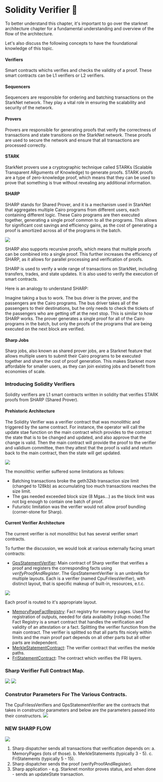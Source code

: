 # Solidity Verifier 🚧

To better understand this chapter, it's important to go over the starknet architecture chapter for a fundamental understanding and overview of the flow of the architecture.

Let's also discuss the following concepts to have the foundational knowledge of this topic.

#### Verifiers

Smart contracts whichs verifies and checks the validity of a proof. These smart contracts can be L1 verifiers or L2 verifiers.

#### Sequencers

Sequencers are responsible for ordering and batching transactions on the StarkNet network. They play a vital role in ensuring the scalability and security of the network.

#### Provers

Provers are responsible for generating proofs that verify the correctness of transactions and state transitions on the StarkNet network. These proofs are used to secure the network and ensure that all transactions are processed correctly.

#### STARK

StarkNet provers use a cryptographic technique called STARKs (Scalable Transparent ARguments of Knowledge) to generate proofs. STARK proofs are a type of zero-knowledge proof, which means that they can be used to prove that something is true without revealing any additional information.

#### SHARP

SHARP stands for Shared Prover, and it is a mechanism used in StarkNet that aggregates multiple Cairo programs from different users, each containing different logic. These Cairo programs are then executed together, generating a single proof common to all the programs. This allows for significant cost savings and efficiency gains, as the cost of generating a proof is amortized across all of the programs in the batch.

![](https://hackmd.io/_uploads/HJ7UiFLfa.png)

SHARP also supports recursive proofs, which means that multiple proofs can be combined into a single proof. This further increases the efficiency of SHARP, as it allows for parallel processing and verification of proofs.

SHARP is used to verify a wide range of transactions on StarkNet, including transfers, trades, and state updates. It is also used to verify the execution of smart contracts.

Here is an analogy to understand SHARP:

Imagine taking a bus to work. The bus driver is the prover, and the passengers are the Cairo programs. The bus driver takes all of the passengers to their destinations, but he only needs to check the tickets of the passengers who are getting off at the next stop. This is similar to how SHARP works. The prover generates a single proof for all of the Cairo programs in the batch, but only the proofs of the programs that are being executed on the next block are verified.

#### Sharp Jobs

Sharp jobs, also known as shared prover jobs, are a Starknet feature that allows multiple users to submit their Cairo programs to be executed together and share the cost of proof generation. This makes Starknet more affordable for smaller users, as they can join existing jobs and benefit from economies of scale.

### Introducing Solidity Verifiers

Solidity verifiers are L1 smart contracts written in solidity that verifies STARK proofs from SHARP (Shared Prover).

#### Prehistoric Architecture

The Solidity Verifier was a verifier contract that was monolithic and triggered by the same contract.
For instance, the operator will call the update stae function on the main contract which provides to the contract the state that is to be changed and updated, and also approve that the change is valid. Then the main contract will provide the proof to the verifier and validium committee, then they attest that the proof is valid and return back to the main contract, then the state will get updated.

![](https://hackmd.io/_uploads/BJNEAKIzT.png)

The monolithic verifier suffered some limitations as follows:

- Batching transactions broke the geth32kb transaction size limit (changed to 128kb) as accumulating too much transactions reaches the size limit.
- The gas needed exceeded block size (8 Mgas...) as the block limit was not big enough to contain one batch of proof.
- Futuristic limitation was the verifier would not allow proof bundling (corner-stone for Sharp).

#### Current Verifier Architecture

The current verifier is not monolithic but has several verifier smart contracts.

To further the discussion, we would look at various externally facing smart contracts:

- [GpsStatementVerifier](https://etherscan.io/address/0x47312450b3ac8b5b8e247a6bb6d523e7605bdb60): Main contract of Sharp verifier that verifies a proof and registers the corresponding facts using _verifyProofAndRegister_. The GpsStatementVerifier is an umbrella for multiple layouts. Each is a verifier (named CpuFrilessVerifier), with distinct layout, that is specific makeup of built-in, resources, e.t.c.

![](https://hackmd.io/_uploads/SyqKDqLzT.png)

Each proof is routed to it's appropriate layout.

- [MemoryPageFactRegistry](https://etherscan.io/address/0xfd14567eaf9ba941cb8c8a94eec14831ca7fd1b4): Fact registry for memory pages. Used for registration of outputs, needed for data availabilty (rollup mode).The Fact Registry is a smart contract that handles the verification and validity of an attestation or a fact. Splitting the verifier function from the main contract. The verifier is splitted so that all parts fits nicely within limits and the main proof part depends on all other parts but all other parts are independent.
- [MerkleStatementContract](https://etherscan.io/address/0x5899efea757e0dbd6d114b3375c23d7540f65fa4): The verifier contract that verifies the merkle paths.
- [FriStatementContract](https://etherscan.io/address/0x3e6118da317f7a433031f03bb71ab870d87dd2dd): The contract which verifies the FRI layers.

### Sharp Verifier Full Contract Map.

![](https://hackmd.io/_uploads/r1Re_qUG6.png)
![](https://hackmd.io/_uploads/HkkOOc8M6.png)

### Construtor Parameters For The Various Contracts.

The CpuFrilessVerifiers and GpsStatementVerifier are the contracts that takes in constructor parameters and below are the parameters passed into their constructors.
![](https://hackmd.io/_uploads/rJgPt5UMp.png)

### NEW SHARP FLOW

![](https://hackmd.io/_uploads/ByPO5qUMa.png)

1. Sharp dispatcher sends all transactions that verification depends on:
   a. MemoryPages (lots of those).
   b. MerkleStatements (typically 3 - 5).
   c. FriStatements (typically 5 - 15).
2. Sharp dispatcher sends the proof (verifyProofAndRegister).
3. Sharp application - e.g. Starknet monitor proves status, and when done - sends an updateState transaction.
